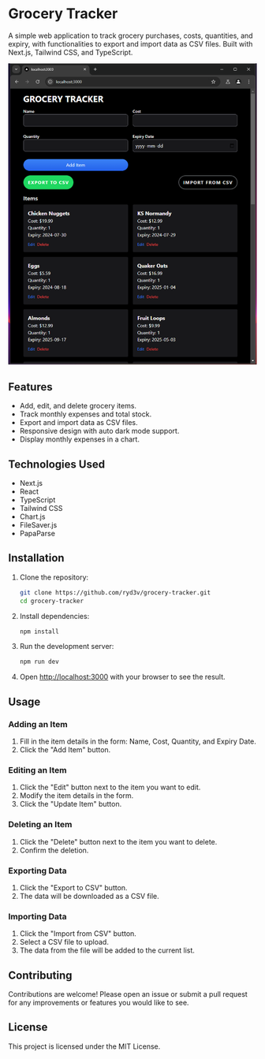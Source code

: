 # Grocery Tracker

A simple web application to track grocery purchases, costs, quantities, and expiry, with functionalities to export and
import data as CSV files. Built with Next.js, Tailwind CSS, and TypeScript.

![ALT](assets/Screenshot.png)

## Features

- Add, edit, and delete grocery items.
- Track monthly expenses and total stock.
- Export and import data as CSV files.
- Responsive design with auto dark mode support.
- Display monthly expenses in a chart.

## Technologies Used

- Next.js
- React
- TypeScript
- Tailwind CSS
- Chart.js
- FileSaver.js
- PapaParse

## Installation

1. Clone the repository:

   ```bash
   git clone https://github.com/ryd3v/grocery-tracker.git
   cd grocery-tracker
   ```

2. Install dependencies:

   ```bash
   npm install
   ```

3. Run the development server:

   ```bash
   npm run dev
   ```

4. Open [http://localhost:3000](http://localhost:3000) with your browser to see the result.

## Usage

### Adding an Item

1. Fill in the item details in the form: Name, Cost, Quantity, and Expiry Date.
2. Click the "Add Item" button.

### Editing an Item

1. Click the "Edit" button next to the item you want to edit.
2. Modify the item details in the form.
3. Click the "Update Item" button.

### Deleting an Item

1. Click the "Delete" button next to the item you want to delete.
2. Confirm the deletion.

### Exporting Data

1. Click the "Export to CSV" button.
2. The data will be downloaded as a CSV file.

### Importing Data

1. Click the "Import from CSV" button.
2. Select a CSV file to upload.
3. The data from the file will be added to the current list.

## Contributing

Contributions are welcome! Please open an issue or submit a pull request for any improvements or features you would like
to see.

## License

This project is licensed under the MIT License.
